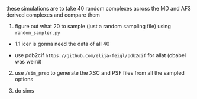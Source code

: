 these simulations are to take 40 random complexes across the MD and AF3 derived complexes and compare them

1. figure out what 20 to sample (just a random sampling file) using `random_sampler.py`

- 1.1 icer is gonna need the data of all 40

- use pdb2cif `https://github.com/elija-feigl/pdb2cif` for allat (obabel was weird)

2. use `/sim_prep` to generate the XSC and PSF files from all the sampled options

3. do sims

